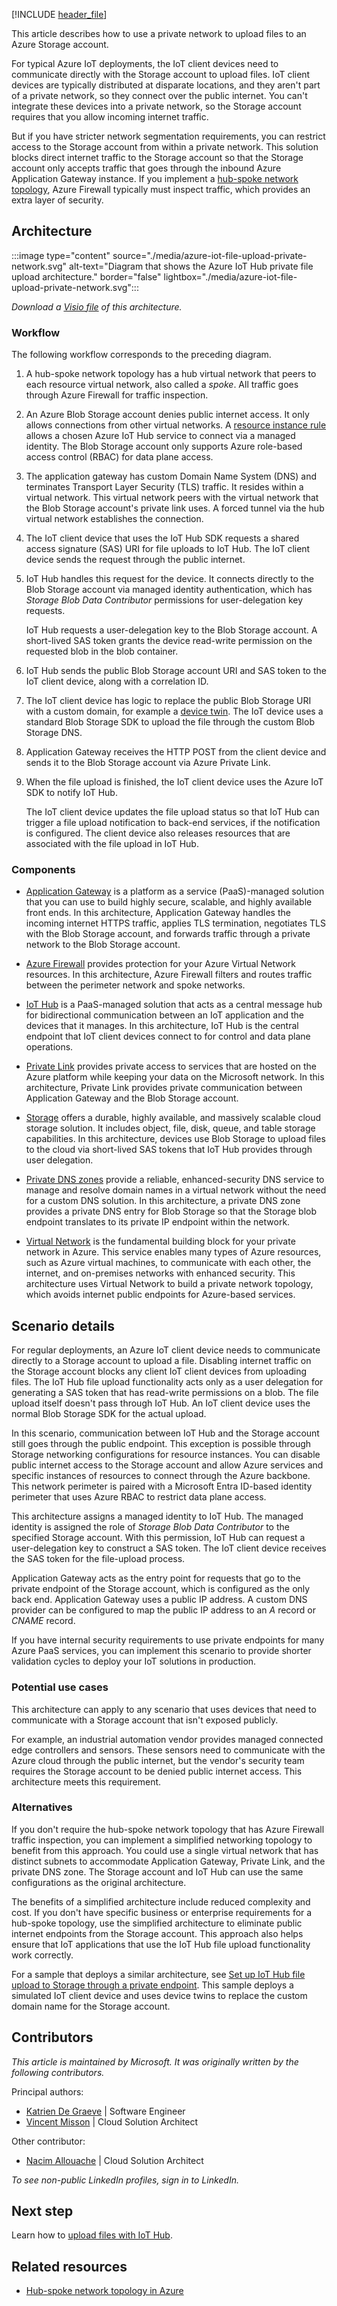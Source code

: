 [!INCLUDE [header_file](../../../includes/sol-idea-header.md)]

This article describes how to use a private network to upload files to an Azure Storage account.

For typical Azure IoT deployments, the IoT client devices need to communicate directly with the Storage account to upload files. IoT client devices are typically distributed at disparate locations, and they aren't part of a private network, so they connect over the public internet. You can't integrate these devices into a private network, so the Storage account requires that you allow incoming internet traffic.

But if you have stricter network segmentation requirements, you can restrict access to the Storage account from within a private network. This solution blocks direct internet traffic to the Storage account so that the Storage account only accepts traffic that goes through the inbound Azure Application Gateway instance. If you implement a [hub-spoke network topology](../../networking/architecture/hub-spoke.yml), Azure Firewall typically must inspect traffic, which provides an extra layer of security.

## Architecture

:::image type="content" source="./media/azure-iot-file-upload-private-network.svg" alt-text="Diagram that shows the Azure IoT Hub private file upload architecture." border="false" lightbox="./media/azure-iot-file-upload-private-network.svg":::

*Download a [Visio file](https://arch-center.azureedge.net/azure-iot-file-upload-private-network.vsdx) of this architecture.*

### Workflow

The following workflow corresponds to the preceding diagram.

1. A hub-spoke network topology has a hub virtual network that peers to each resource virtual network, also called a *spoke*. All traffic goes through Azure Firewall for traffic inspection.

1. An Azure Blob Storage account denies public internet access. It only allows connections from other virtual networks. A [resource instance rule](/azure/storage/common/storage-network-security#grant-access-from-azure-resource-instances) allows a chosen Azure IoT Hub service to connect via a managed identity. The Blob Storage account only supports Azure role-based access control (RBAC) for data plane access.
1. The application gateway has custom Domain Name System (DNS) and terminates Transport Layer Security (TLS) traffic. It resides within a virtual network. This virtual network peers with the virtual network that the Blob Storage account's private link uses. A forced tunnel via the hub virtual network establishes the connection.
1. The IoT client device that uses the IoT Hub SDK requests a shared access signature (SAS) URI for file uploads to IoT Hub. The IoT client device sends the request through the public internet.
1. IoT Hub handles this request for the device. It connects directly to the Blob Storage account via managed identity authentication, which has *Storage Blob Data Contributor* permissions for user-delegation key requests.

   IoT Hub requests a user-delegation key to the Blob Storage account. A short-lived SAS token grants the device read-write permission on the requested blob in the blob container.

1. IoT Hub sends the public Blob Storage account URI and SAS token to the IoT client device, along with a correlation ID.
1. The IoT client device has logic to replace the public Blob Storage URI with a custom domain, for example a [device twin](/azure/iot-hub/iot-hub-devguide-device-twins). The IoT device uses a standard Blob Storage SDK to upload the file through the custom Blob Storage DNS.
1. Application Gateway receives the HTTP POST from the client device and sends it to the Blob Storage account via Azure Private Link.
1. When the file upload is finished, the IoT client device uses the Azure IoT SDK to notify IoT Hub.

   The IoT client device updates the file upload status so that IoT Hub can trigger a file upload notification to back-end services, if the notification is configured. The client device also releases resources that are associated with the file upload in IoT Hub.

### Components

- [Application Gateway](https://azure.microsoft.com/products/application-gateway) is a platform as a service (PaaS)-managed solution that you can use to build highly secure, scalable, and highly available front ends. In this architecture, Application Gateway handles the incoming internet HTTPS traffic, applies TLS termination, negotiates TLS with the Blob Storage account, and forwards traffic through a private network to the Blob Storage account.

- [Azure Firewall](https://azure.microsoft.com/products/azure-firewall) provides protection for your Azure Virtual Network resources. In this architecture, Azure Firewall filters and routes traffic between the perimeter network and spoke networks.
- [IoT Hub](https://azure.microsoft.com/products/iot-hub/) is a PaaS-managed solution that acts as a central message hub for bidirectional communication between an IoT application and the devices that it manages. In this architecture, IoT Hub is the central endpoint that IoT client devices connect to for control and data plane operations.
- [Private Link](https://azure.microsoft.com/products/private-link) provides private access to services that are hosted on the Azure platform while keeping your data on the Microsoft network. In this architecture, Private Link provides private communication between Application Gateway and the Blob Storage account.
- [Storage](https://azure.microsoft.com/products/category/storage) offers a durable, highly available, and massively scalable cloud storage solution. It includes object, file, disk, queue, and table storage capabilities. In this architecture, devices use Blob Storage to upload files to the cloud via short-lived SAS tokens that IoT Hub provides through user delegation.
- [Private DNS zones](/azure/dns/private-dns-overview) provide a reliable, enhanced-security DNS service to manage and resolve domain names in a virtual network without the need for a custom DNS solution. In this architecture, a private DNS zone provides a private DNS entry for Blob Storage so that the Storage blob endpoint translates to its private IP endpoint within the network.
- [Virtual Network](https://azure.microsoft.com/products/virtual-network/) is the fundamental building block for your private network in Azure. This service enables many types of Azure resources, such as Azure virtual machines, to communicate with each other, the internet, and on-premises networks with enhanced security. This architecture uses Virtual Network to build a private network topology, which avoids internet public endpoints for Azure-based services.

## Scenario details

For regular deployments, an Azure IoT client device needs to communicate directly to a Storage account to upload a file. Disabling internet traffic on the Storage account blocks any client IoT client devices from uploading files. The IoT Hub file upload functionality acts only as a user delegation for generating a SAS token that has read-write permissions on a blob. The file upload itself doesn't pass through IoT Hub. An IoT client device uses the normal Blob Storage SDK for the actual upload.

In this scenario, communication between IoT Hub and the Storage account still goes through the public endpoint. This exception is possible through Storage networking configurations for resource instances. You can disable public internet access to the Storage account and allow Azure services and specific instances of resources to connect through the Azure backbone. This network perimeter is paired with a Microsoft Entra ID-based identity perimeter that uses Azure RBAC to restrict data plane access.

This architecture assigns a managed identity to IoT Hub. The managed identity is assigned the role of *Storage Blob Data Contributor* to the specified Storage account. With this permission, IoT Hub can request a user-delegation key to construct a SAS token. The IoT client device receives the SAS token for the file-upload process.

Application Gateway acts as the entry point for requests that go to the private endpoint of the Storage account, which is configured as the only back end. Application Gateway uses a public IP address. A custom DNS provider can be configured to map the public IP address to an *A* record or *CNAME* record.

If you have internal security requirements to use private endpoints for many Azure PaaS services, you can implement this scenario to provide shorter validation cycles to deploy your IoT solutions in production.

### Potential use cases

This architecture can apply to any scenario that uses devices that need to communicate with a Storage account that isn't exposed publicly.

For example, an industrial automation vendor provides managed connected edge controllers and sensors. These sensors need to communicate with the Azure cloud through the public internet, but the vendor's security team requires the Storage account to be denied public internet access. This architecture meets this requirement.

### Alternatives

If you don't require the hub-spoke network topology that has Azure Firewall traffic inspection, you can implement a simplified networking topology to benefit from this approach. You could use a single virtual network that has distinct subnets to accommodate Application Gateway, Private Link, and the private DNS zone. The Storage account and IoT Hub can use the same configurations as the original architecture.

The benefits of a simplified architecture include reduced complexity and cost. If you don't have specific business or enterprise requirements for a hub-spoke topology, use the simplified architecture to eliminate public internet endpoints from the Storage account. This approach also helps ensure that IoT applications that use the IoT Hub file upload functionality work correctly.

For a sample that deploys a similar architecture, see [Set up IoT Hub file upload to Storage through a private endpoint](https://github.com/Azure-Samples/azure-edge-extensions-iothub-fileupload-privatelink). This sample deploys a simulated IoT client device and uses device twins to replace the custom domain name for the Storage account.

## Contributors

*This article is maintained by Microsoft. It was originally written by the following contributors.*

Principal authors:

- [Katrien De Graeve](https://www.linkedin.com/in/katriendg/) | Software Engineer
- [Vincent Misson](https://www.linkedin.com/in/vmisson/) | Cloud Solution Architect

Other contributor:

- [Nacim Allouache](https://www.linkedin.com/in/nacim-allouache/) | Cloud Solution Architect

*To see non-public LinkedIn profiles, sign in to LinkedIn.*

## Next step

Learn how to [upload files with IoT Hub](/azure/iot-hub/iot-hub-devguide-file-upload).

## Related resources

- [Hub-spoke network topology in Azure](../../networking/architecture/hub-spoke.yml)
